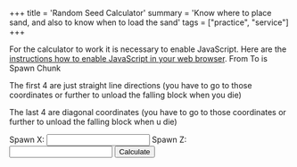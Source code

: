 +++
title = 'Random Seed Calculator'
summary = 'Know where to place sand, and also to know when to load the sand'
tags = ["practice", "service"]
+++

<noscript>
 For the calculator to work it is necessary to enable JavaScript.
 Here are the <a href="https://www.enable-javascript.com/">
 instructions how to enable JavaScript in your web browser</a>.
</noscript>
From To is Spawn Chunk

The first 4 are just straight line directions (you have to go to those
coordinates or further to unload the falling block when you die)

The last 4 are diagonal coordinates (you have to go to those coordinates
or further to unload the falling block when u die)

<form class="rs-calc">
    <label>
        Spawn X:
        <input type="number" name="spawn-x" />
    </label>
    <label>
        Spawn Z:
        <input type="number" name="spawn-z" />
    </label>
    <button type="submit">
        Calculate
    </button>
</form>
<script defer src="../../rs-calc.js"></script>

